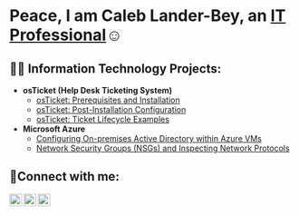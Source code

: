 <h1>Peace, I am Caleb Lander-Bey, an <a href="https://linkedin.com/in/Josh">IT Professional</a>☺</h1>

<h2>👨‍💻 Information Technology Projects:</h2>

- <b>osTicket (Help Desk Ticketing System)</b>
  - [osTicket: Prerequisites and Installation](https://github.com/calebdagreat/osticket-prereqs)
  - [osTicket: Post-Installation Configuration](https://github.com/calebdagreat/post-install-config)
  - [osTicket: Ticket Lifecycle Examples](https://github.com/calebdagreat/ticket-lifecycle)
- <b>Microsoft Azure</b>
  - [Configuring On-premises Active Directory within Azure VMs](https://github.com/calebdagreat/configure-ad)
  - [Network Security Groups (NSGs) and Inspecting Network Protocols](https://github.com/calebdagreat/azure-network-protocols)

<h2>🤳Connect with me:</h2>

[<img align="left" alt="Josh | Twitter" width="22px" src="https://cdn.jsdelivr.net/npm/simple-icons@v3/icons/twitter.svg" />][twitter]
[<img align="left" alt="Josh | LinkedIn" width="22px" src="https://cdn.jsdelivr.net/npm/simple-icons@v3/icons/linkedin.svg" />][linkedin]
[<img align="left" alt="Josh | Instagram" width="22px" src="https://cdn.jsdelivr.net/npm/simple-icons@v3/icons/instagram.svg" />][instagram]

[twitter]: https://x.com/calebdagreat13
[instagram]: https://www.instagram.com/calebdagreat13
[linkedin]: https://www.linkedin.com/in/caleb-lander-bey/
